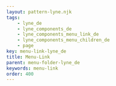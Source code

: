 ```yaml
---
layout: pattern-lyne.njk
tags: 
    - lyne_de
    - lyne_components_de
    - lyne_components_menu_link_de
    - lyne_components_menu_children_de
    - page
key: menu-link-lyne_de
title: Menu-Link
parent: menu-folder-lyne_de
keywords: menu-link
order: 400
---
```

